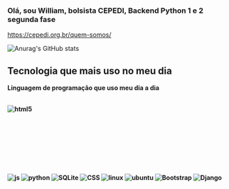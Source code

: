 ### Olá, sou William, bolsista CEPEDI, Backend Python 1 e 2 segunda fase

https://cepedi.org.br/quem-somos/


![Anurag's GitHub stats](https://github-readme-stats.vercel.app/api?username=wil258&show=dracula)

## Tecnologia que mais uso no meu dia

<strong>Linguagem de programação que  uso meu dia a dia<strong>
<p>
<div style="display:inline-block">
  <br/>
  <img align="center" alt="html5" src="https://img.shields.io/badge/HTML5-E34F26?style=for-the-badge&logo=html5&logoColor=white">
</div>
<div style="display:inline-block">
  <br/>
  <img align="center" alt="js" src="https://img.shields.io/badge/JavaScript-323330?style=for-the-badge&logo=javascript&logoColor=F7DF1E"/>
<div style="display:inline-block">
  <br/>
  <img align="center" alt="python" src="https://img.shields.io/badge/Python-14354C?style=for-the-badge&logo=python&logoColor=white">
</div>
<div style="display:inline-block">
  <br/>
 <div style="display:inline-block">
  <br/>
  <img align="center" alt="SQLite" src="https://img.shields.io/badge/SQLite-07405E?style=for-the-badge&logo=sqlite&logoColor=white">
</div>
<div style="display:inline-block">
  <br/>
  <div style="display:inline-block">
  <br/>
  <img align="center" alt="CSS" src="https://img.shields.io/badge/CSS-239120?&style=for-the-badge&logo=css3&logoColor=white">
</div>
<div style="display:inline-block">
  <br/>
  <div style="display:inline-block">
  <br/>
 <img align="center" alt="linux" src="https://img.shields.io/badge/Linux-FCC624?style=for-the-badge&logo=linux&logoColor=black">
</div>
<div style="display:inline-block">
  <br/>
  <div style="display:inline-block">
  <br/>
<img align="center" alt="ubuntu" src="https://img.shields.io/badge/Ubuntu-E95420?style=for-the-badge&logo=ubuntu&logoColor=white">
</div>
<div style="display:inline-block">
  <br/>
  <div style="display:inline-block">
  <br/>
  <img align="center" alt="Bootstrap" src="https://img.shields.io/badge/Bootstrap-563D7C?style=for-the-badge&logo=bootstrap&logoColor=white">
</div>
<div style="display:inline-block">
  <br/>
  <div style="display:inline-block">
  <br/>
  <img align="center" alt="Django" src="https://img.shields.io/badge/Django-092E20?style=for-the-badge&logo=django&logoColor=white">
</div>
<div style="display:inline-block">
  <br/>
  <div style="display:inline-block">
  <br/>
 

  
  






  




